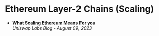 # Ethereum Layer-2 Chains (Scaling)

- [**What Scaling Ethereum Means For you**](https://blog.uniswap.org/uniswap-scaling-summer)
  <br/>_Uniswap Labs Blog - August 09, 2023_
